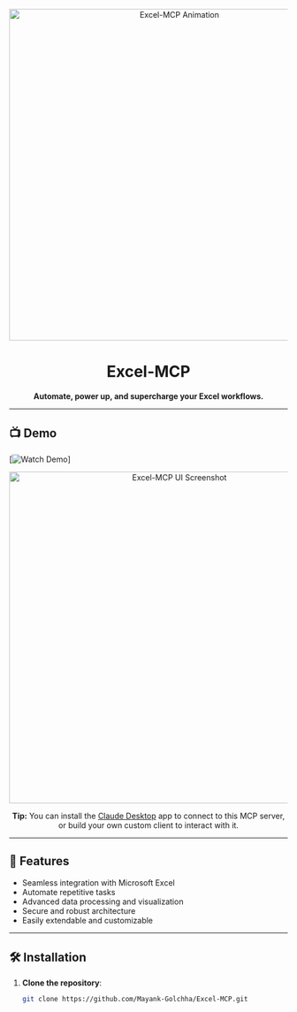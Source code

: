 <p align="center">
  <img src="assets/title-animation.gif" alt="Excel-MCP Animation" width="600"/>
</p>
<h1 align="center">Excel-MCP</h1>

<p align="center">
  <b>Automate, power up, and supercharge your Excel workflows.</b>
</p>

---

## 📺 Demo

[![Watch Demo](Assets/Sample_Video.png)]


<p align="center">
  <img src="Assets/SalesData_screenshot.png" alt="Excel-MCP UI Screenshot" width="600"/>
</p>

<p align="center">
  <b>Tip:</b> You can install the <a href="https://www.anthropic.com/claude">Claude Desktop</a> app to connect to this MCP server, or build your own custom client to interact with it.
</p>

---

## 🚀 Features

- Seamless integration with Microsoft Excel
- Automate repetitive tasks
- Advanced data processing and visualization
- Secure and robust architecture
- Easily extendable and customizable

---

## 🛠️ Installation

1. **Clone the repository**:
   ```sh
   git clone https://github.com/Mayank-Golchha/Excel-MCP.git
